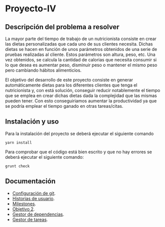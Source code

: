 # Proyecto-IV

## Descripción del problema a resolver
La mayor parte del tiempo de trabajo de un nutricionista consiste en crear las dietas personalizadas que cada uno de sus clientes necesita. Dichas dietas se hacen en función de unos parámetros obtenidos de una serie de pruebas realizadas al cliente. Estos parámetros son altura, peso, etc. Una vez obtenidos, se calcula la cantidad de calorias que necesita consumir si lo que desea es aumentar peso, disminuir peso o mantener el mismo peso pero cambiando hábitos alimenticios. 

El objetivo del desarrollo de este proyecto consiste en generar automáticamente dietas para los diferentes clientes que tenga el nutricionista y, con está solución, conseguir reducir notablemente el tiempo que se emplea en crear dichas dietas dada la complejidad que las mismas pueden tener. Con esto conseguiriamos aumentar la productividad ya que se podría emplear el tiempo ganado en otras tareas/citas.

## Instalación y uso
Para la instalación del proyecto se deberá ejecutar el siguiente comando

```shell
yarn install
```

Para comprobar que el código está bien escrito y que no hay errores se deberá ejecutar el siguiente comando:

```shell
grunt check
```

## Documentación
- [Configuración de git](docs/configuracion-git.md).
- [Historias de usuario](docs/historias-usuario.md).
- [Milestones](docs/milestones.md).
- [Objetivo 2](docs/objetivo2.md).
- [Gestor de dependencias](docs/gestor-dependencias.md).
- [Gestor de tareas](docs/gestor-tareas.md). 
